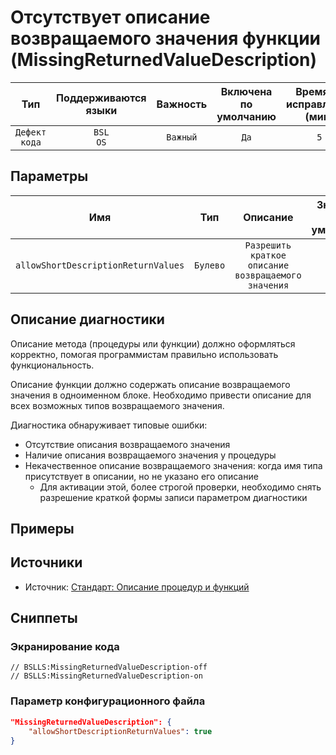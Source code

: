# Отсутствует описание возвращаемого значения функции (MissingReturnedValueDescription)

|      Тип      |    Поддерживаются<br>языки    | Важность |    Включена<br>по умолчанию    |    Время на<br>исправление (мин)    |               Теги                |
|:-------------:|:-----------------------------:|:--------:|:------------------------------:|:-----------------------------------:|:---------------------------------:|
| `Дефект кода` |         `BSL`<br>`OS`         | `Важный` |              `Да`              |                 `5`                 |    `standard`<br>`badpractice`    |

## Параметры


|                 Имя                 |   Тип    |                      Описание                       |    Значение<br>по умолчанию    |
|:-----------------------------------:|:--------:|:---------------------------------------------------:|:------------------------------:|
| `allowShortDescriptionReturnValues` | `Булево` | `Разрешить краткое описание возвращаемого значения` |             `true`             |
<!-- Блоки выше заполняются автоматически, не трогать -->
## Описание диагностики
<!-- Описание диагностики заполняется вручную. Необходимо понятным языком описать смысл и схему работу -->

Описание метода (процедуры или функции) должно оформляться корректно, помогая программистам правильно использовать функциональность.

Описание функции должно содержать описание возвращаемого значения в одноименном блоке. Необходимо привести описание для всех возможных типов возвращаемого значения.

Диагностика обнаруживает типовые ошибки:

- Отсутствие описания возвращаемого значения
- Наличие описания возвращаемого значения у процедуры
- Некачественное описание возвращаемого значения: когда имя типа присутствует в описании, но не указано его описание
  - Для активации этой, более строгой проверки, необходимо снять разрешение краткой формы записи параметром диагностики

## Примеры
<!-- В данном разделе приводятся примеры, на которые диагностика срабатывает, а также можно привести пример, как можно исправить ситуацию -->

## Источники
<!-- Необходимо указывать ссылки на все источники, из которых почерпнута информация для создания диагностики -->
<!-- Примеры источников

* Источник: [Стандарт: Тексты модулей](https://its.1c.ru/db/v8std#content:456:hdoc)
* Полезная информация: [Отказ от использования модальных окон](https://its.1c.ru/db/metod8dev#content:5272:hdoc)
* Источник: [Cognitive complexity, ver. 1.4](https://www.sonarsource.com/docs/CognitiveComplexity.pdf) -->

* Источник: [Стандарт: Описание процедур и функций](https://its.1c.ru/db/v8std#content:453:hdoc)

## Сниппеты

<!-- Блоки ниже заполняются автоматически, не трогать -->
### Экранирование кода

```bsl
// BSLLS:MissingReturnedValueDescription-off
// BSLLS:MissingReturnedValueDescription-on
```

### Параметр конфигурационного файла

```json
"MissingReturnedValueDescription": {
    "allowShortDescriptionReturnValues": true
}
```
